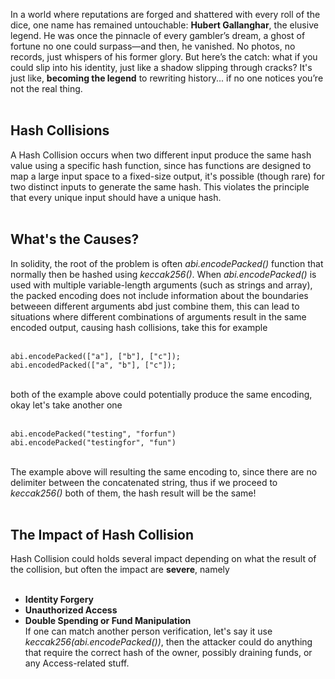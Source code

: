 In a world where reputations are forged and shattered with every roll of the dice, one name has remained untouchable: **Hubert Gallanghar**, the elusive legend. He was once the pinnacle of every gambler’s dream, a ghost of fortune no one could surpass—and then, he vanished. No photos, no records, just whispers of his former glory. But here’s the catch: what if you could slip into his identity, just like a shadow slipping through cracks? It's just like, **becoming the legend**  to rewriting history... if no one notices you’re not the real thing. &nbsp;  
&nbsp;  

## Hash Collisions
A Hash Collision occurs when two different input produce the same hash value using a specific hash function, since has functions are designed to map a large input space to a fixed-size output, it's possible (though rare) for two distinct inputs to generate the same hash. This violates the principle that every unique input should have a unique hash. &nbsp;  
&nbsp;  

## What's the Causes?
In solidity, the root of the problem is often *abi.encodePacked()* function that normally then be hashed using *keccak256()*. When *abi.encodePacked()* is used with multiple variable-length arguments (such as strings and array), the packed encoding does not include information about the boundaries betweeen different arguments abd just combine them, this can lead to situations where different combinations of arguments result in the same encoded output, causing hash collisions, take this for example &nbsp;  
&nbsp;  

```solidity
abi.encodePacked(["a"], ["b"], ["c"]);
abi.encodedPacked(["a", "b"], ["c"]);
```
&nbsp;  
both of the example above could potentially produce the same encoding, okay let's take another one &nbsp;  
&nbsp;  
```solidity
abi.encodePacked("testing", "forfun")
abi.encodePacked("testingfor", "fun")
```
&nbsp;  
The example above will resulting the same encoding to, since there are no delimiter between the concatenated string, thus if we proceed to *keccak256()* both of them, the hash result will be the same! &nbsp;  
&nbsp;  
## The Impact of Hash Collision
Hash Collision could holds several impact depending on what the result of the collision, but often the impact are **severe**, namely &nbsp;  
&nbsp;  
- **Identity Forgery**
- **Unauthorized Access**
- **Double Spending or Fund Manipulation**
&nbsp;  
If one can match another person verification, let's say it use *keccak256(abi.encodePacked(<data>))*, then the attacker could do anything that require the correct hash of the owner, possibly draining funds, or any Access-related stuff.